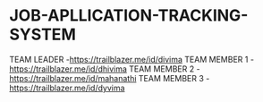 # JOB-APLLICATION-TRACKING-SYSTEM
TEAM LEADER -https://trailblazer.me/id/divima
TEAM MEMBER 1 -https://trailblazer.me/id/dhivima
TEAM MEMBER 2 -https://trailblazer.me/id/mahanathi
TEAM MEMBER 3 -https://trailblazer.me/id/dyvima
